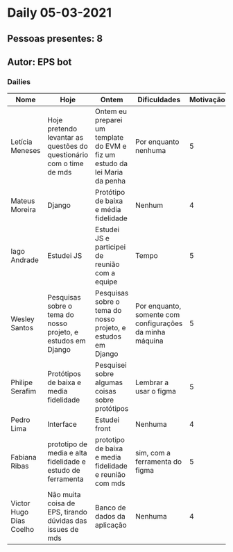 # Daily 05-03-2021

## Pessoas presentes: 8

## Autor: EPS bot

### Dailies

|Nome | Hoje| Ontem| Dificuldades|Motivação|
| --- | --- | --- | --- |---|
|Letícia Meneses|Hoje pretendo levantar as questões do questionário com o time de mds|Ontem eu preparei um template do EVM e fiz um estudo da lei Maria da penha|Por enquanto nenhuma|5|
|Mateus Moreira|Django|Protótipo de baixa e média fidelidade|Nenhum|4|
|Iago Andrade|Estudei JS|Estudei JS e participei de reunião com a equipe|Tempo|5|
|Wesley Santos|Pesquisas sobre o tema do nosso projeto, e estudos em Django|Pesquisas sobre o tema do nosso projeto, e estudos em Django|Por enquanto, somente com configurações da minha máquina|5|
|Philipe Serafim|Protótipos de baixa e media fidelidade|Pesquisei sobre algumas coisas sobre protótipos|Lembrar a usar o figma|5|
|Pedro Lima|Interface|Estudei front|Nenhuma|4|
|Fabiana Ribas|prototipo de media e alta fidelidade e estudo de ferramenta|prototipo de baixa e media fidelidade e reunião com mds|sim, com a ferramenta do figma|5|
|Victor Hugo Dias Coelho|Não muita coisa de EPS, tirando dúvidas das issues de mds|Banco de dados da aplicação|Nenhuma|4|

